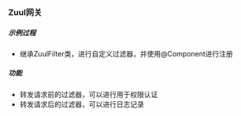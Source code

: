 ### Zuul网关

##### 示例过程
   - 继承ZuulFilter类，进行自定义过滤器，并使用@Component进行注册

##### 功能
   - 转发请求前的过滤器，可以进行用于权限认证
   - 转发请求后的过滤器，可以进行日志记录